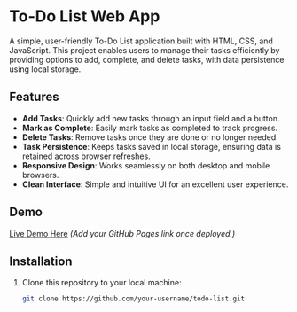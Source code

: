 # To-Do List Web App  

A simple, user-friendly To-Do List application built with HTML, CSS, and JavaScript. This project enables users to manage their tasks efficiently by providing options to add, complete, and delete tasks, with data persistence using local storage.  

## Features  
- **Add Tasks**: Quickly add new tasks through an input field and a button.  
- **Mark as Complete**: Easily mark tasks as completed to track progress.  
- **Delete Tasks**: Remove tasks once they are done or no longer needed.  
- **Task Persistence**: Keeps tasks saved in local storage, ensuring data is retained across browser refreshes.  
- **Responsive Design**: Works seamlessly on both desktop and mobile browsers.  
- **Clean Interface**: Simple and intuitive UI for an excellent user experience.  

## Demo  
[Live Demo Here](#) *(Add your GitHub Pages link once deployed.)*  

## Installation  
1. Clone this repository to your local machine:  
   ```bash
   git clone https://github.com/your-username/todo-list.git
